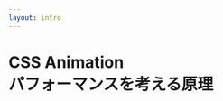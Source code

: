 ```yaml
---
layout: intro
---
```


# CSS Animation<br />パフォーマンスを考える原理

<!--
今回は、ブラウザのレンダリングの大まかな仕組みから、CSSアニメーションのパフォーマンスを想像しよう、予測できるようになろう、というお話をしたいと思います。

アニメーション実装で需要の高いCSSプロパティの今後の動向についてもご紹介します。
-->